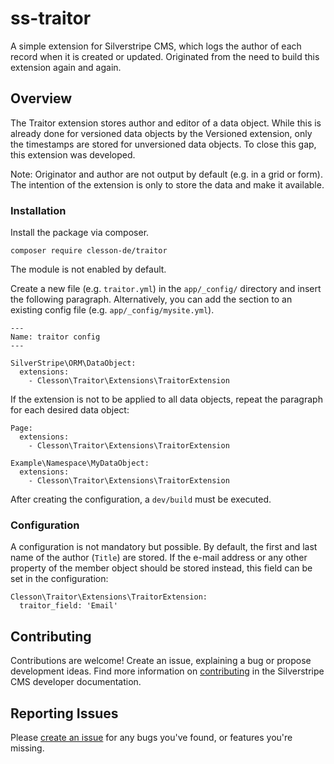 # ss-traitor
A simple extension for Silverstripe CMS, which logs the author of each record when it is created or updated. Originated from the need to build this extension again and again.

## Overview

The Traitor extension stores author and editor of a data object. While this is already done for versioned data objects by the Versioned extension, only the timestamps are stored for unversioned data objects. To close this gap, this extension was developed.

Note: Originator and author are not output by default (e.g. in a grid or form). The intention of the extension is only to store the data and make it available.

### Installation

Install the package via composer.

```
composer require clesson-de/traitor
```
The module is not enabled by default.

Create a new file (e.g. ```traitor.yml```) in the ```app/_config/``` directory and insert the following paragraph. Alternatively, you can add the section to an existing config file (e.g. ```app/_config/mysite.yml```).

```
---
Name: traitor config
---

SilverStripe\ORM\DataObject:
  extensions:
    - Clesson\Traitor\Extensions\TraitorExtension
```
If the extension is not to be applied to all data objects, repeat the paragraph for each desired data object:

```
Page:
  extensions:
    - Clesson\Traitor\Extensions\TraitorExtension

Example\Namespace\MyDataObject:
  extensions:
    - Clesson\Traitor\Extensions\TraitorExtension
```

After creating the configuration, a ```dev/build``` must be executed.

### Configuration

A configuration is not mandatory but possible. By default, the first and last name of the author (```Title```) are stored. If the e-mail address or any other property of the member object should be stored instead, this field can be set in the configuration:

```
Clesson\Traitor\Extensions\TraitorExtension:
  traitor_field: 'Email'
```

## Contributing

Contributions are welcome! Create an issue, explaining a bug or propose development
ideas. Find more information on
[contributing](https://docs.silverstripe.org/en/contributing/) in the
Silverstripe CMS developer documentation.

## Reporting Issues

Please [create an issue](https://github.com/clesson-de/ss-traitor/issues/new)
for any bugs you've found, or features you're missing.
